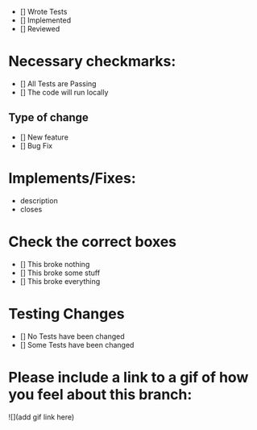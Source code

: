 - [] Wrote Tests
- [] Implemented
- [] Reviewed

# Necessary checkmarks:
- [] All Tests are Passing
- [] The code will run locally

## Type of change
- [] New feature
- [] Bug Fix

# Implements/Fixes:
* description
* closes

# Check the correct boxes
- [] This broke nothing
- [] This broke some stuff
- [] This broke everything

# Testing Changes
- [] No Tests have been changed
- [] Some Tests have been changed

# Please include a link to a gif of how you feel about this branch:
![](add gif link here)

